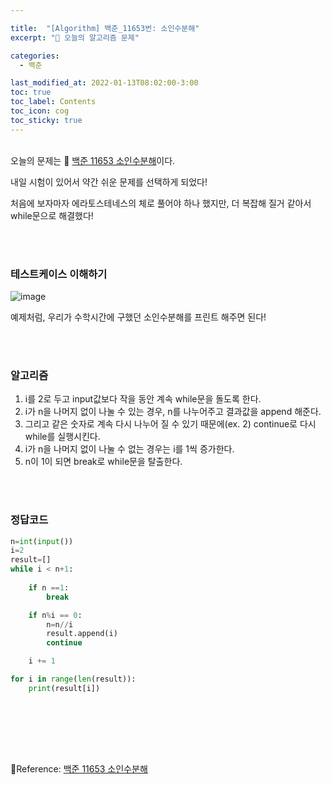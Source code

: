 ```yaml
---

title:  "[Algorithm] 백준_11653번: 소인수분해"
excerpt: "🥳 오늘의 알고리즘 문제"

categories:
  - 백준

last_modified_at: 2022-01-13T08:02:00-3:00
toc: true
toc_label: Contents
toc_icon: cog
toc_sticky: true
---
```


<br />오늘의  문제는 🚀 <a href="https://www.acmicpc.net/problem/11653" target="_blank">백준 11653 소인수분해</a>이다. 

내일 시험이 있어서 약간 쉬운 문제를 선택하게 되었다!

처음에 보자마자 에라토스테네스의 체로 풀어야 하나 했지만, 더 복잡해 질거 같아서 while문으로 해결했다!

<br /><br />

### 테스트케이스 이해하기

![image](https://user-images.githubusercontent.com/42812764/149528939-b9037a9b-e0ba-4eec-8688-87658aad27ee.png)

예제처럼, 우리가 수학시간에 구했던 소인수분해를 프린트 해주면 된다!

<br /><br />

### 알고리즘

1. i를 2로 두고 input값보다 작을 동안 계속 while문을 돌도록 한다.
2. i가 n을 나머지 없이 나눌 수 있는 경우, n를 나누어주고 결과값을 append 해준다.
3. 그리고 같은 숫자로 계속 다시 나누어 질 수 있기 때문에(ex. 2) continue로 다시 while를 실행시킨다.
4. i가 n을 나머지 없이 나눌 수 없는 경우는 i를 1씩 증가한다.
5. n이 1이 되면 break로 while문을 탈출한다.

<br /><br />

### 정답코드

```python
n=int(input())
i=2
result=[]
while i < n+1:
    
    if n ==1:
        break

    if n%i == 0:
        n=n//i
        result.append(i)
        continue

    i += 1

for i in range(len(result)):
    print(result[i])
```

<br /><br />

<br />

<br />

🚀Reference:   <a href="https://www.acmicpc.net/problem/11653" target="_blank">백준 11653 소인수분해</a><br />



